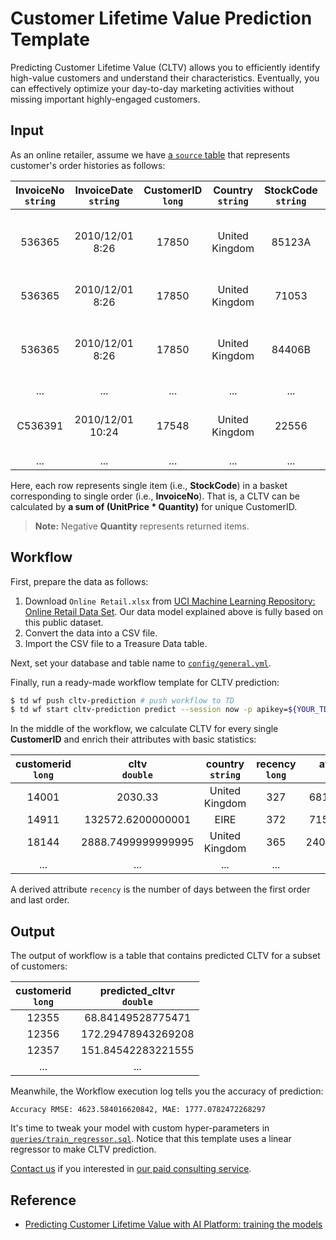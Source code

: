 Customer Lifetime Value Prediction Template
===

Predicting Customer Lifetime Value (CLTV) allows you to efficiently identify high-value customers and understand their characteristics. Eventually, you can effectively optimize your day-to-day marketing activities without missing important highly-engaged customers.

## Input

As an online retailer, assume we have [a `source` table](./config/general.yml#L3) that represents customer's order histories as follows:

| InvoiceNo<br/>`string` | InvoiceDate<br/>`string` | CustomerID<br/>`long` | Country<br/>`string` | StockCode<br/>`string` | Description<br/>`string` | UnitPrice <br/>`double` | Quantity<br/>`long` | 
|:---:|:---:|:---:|:---:|:---:|:---:|:---:|:---:|
| 536365 | 2010/12/01 8:26 | 17850 | United Kingdom | 85123A | WHITE HANGING HEART T-LIGHT HOLDER | 2.55 | 6 |
| 536365 | 2010/12/01 8:26 | 17850 | United Kingdom | 71053 | WHITE METAL LANTERN | 3.39 | 6 |
| 536365 | 2010/12/01 8:26 | 17850 | United Kingdom | 84406B | CREAM CUPID HEARTS COAT HANGER | 2.75 | 8 |
| ... |...|...| ...|...|...|...|...|
| C536391 | 2010/12/01 10:24 | 17548 | United Kingdom | 22556 | PLASTERS IN TIN CIRCUS PARADE  | 1.65 | -12 |
| ... |...|...| ...|...|...|...|...|

Here, each row represents single item (i.e., **StockCode**) in a basket corresponding to single order (i.e., **InvoiceNo**). That is, a CLTV can be calculated by **a sum of (UnitPrice * Quantity)** for unique CustomerID.

> **Note:** Negative **Quantity** represents returned items.

## Workflow

First, prepare the data as follows:

1. Download `Online Retail.xlsx` from [UCI Machine Learning Repository: Online Retail Data Set](http://archive.ics.uci.edu/ml/datasets/Online+Retail). Our data model explained above is fully based on this public dataset.
2. Convert the data into a CSV file.
3. Import the CSV file to a Treasure Data table. 

Next, set your database and table name to [`config/general.yml`](./config/general.yml).

Finally, run a ready-made workflow template for CLTV prediction:

```sh
$ td wf push cltv-prediction # push workflow to TD
$ td wf start cltv-prediction predict --session now -p apikey=${YOUR_TD_API_KEY}
```

In the middle of the workflow, we calculate CLTV for every single **CustomerID** and enrich their attributes with basic statistics:

| customerid<br/>`long` | cltv<br/>`double` | country<br/>`string` | recency<br/>`long` | avg_basket_value<br/>`double` | avg_basket_size<br/>`long` | cnt_returns<br/>`long` | has_returned<br/>`boolean` |
|:---:|:---:|:---:|:---:|:---:|:---:|:---:|:---:|
| 14001 | 2030.33 | United Kingdom | 327 | 681.0266666666666 | 320.6666666666667 | 1 | 1 |
| 14911 | 132572.6200000001 |  EIRE | 372 | 715.5475621890546 | 400.5721393034826 | 47 | 1 |
| 18144 | 2888.7499999999995 | United Kingdom | 365 | 240.72916666666666 | 111.91666666666667 | 0 | 0 |
| ... |...|...| ...|...|...|...|...|

A derived attribute `recency` is the number of days between the first order and last order. 

## Output

The output of workflow is a table that contains predicted CLTV for a subset of customers:

| customerid<br/>`long` | predicted_cltvr<br/>`double` |
|:---:|:---:|
|12355|68.84149528775471|
|12356|172.29478943269208|
|12357|151.84542283221555|
| ... | ... |

Meanwhile, the Workflow execution log tells you the accuracy of prediction:

```
Accuracy RMSE: 4623.584016620842, MAE: 1777.0782472268297
```

It's time to tweak your model with custom hyper-parameters in [`queries/train_regressor.sql`](./queries/train_regressor.sql). Notice that this template uses a linear regressor to make CLTV prediction.

[Contact us](https://www.treasuredata.com/contact_us) if you interested in [our paid consulting service](https://docs.treasuredata.com/articles/data-science-consultation).

## Reference

- [Predicting Customer Lifetime Value with AI Platform: training the models](https://cloud.google.com/solutions/machine-learning/clv-prediction-with-offline-training-train)